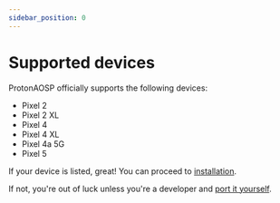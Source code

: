 ```yaml
---
sidebar_position: 0
---
```


# Supported devices

ProtonAOSP officially supports the following devices:

- Pixel 2
- Pixel 2 XL
- Pixel 4
- Pixel 4 XL
- Pixel 4a 5G
- Pixel 5

If your device is listed, great! You can proceed to [installation](install/install.md).

If not, you're out of luck unless you're a developer and [port it yourself](developers/build.md#create-a-device-tree).
